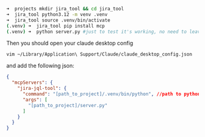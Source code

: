 ```bash
➜  projects mkdir jira_tool && cd jira_tool
➜  jira_tool python3.12 -m venv .venv
➜  jira_tool source .venv/bin/activate
(.venv) ➜  jira_tool pip install mcp
(.venv) ➜  python server.py #just to test it's working, no need to leave it on!
```

Then you should open your claude desktop config

```vim ~/Library/Application\ Support/Claude/claude_desktop_config.json```

and add the following json:

```JSON
{
  "mcpServers": {
    "jira-jql-tool": {
      "command": "[path_to_project]/.venv/bin/python", //path to python
      "args": [
        "[path_to_project]/server.py"
      ]
    }
  }
}
```